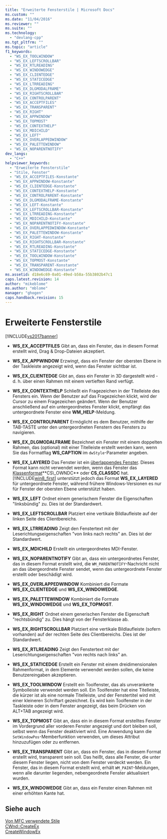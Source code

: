 ```yaml
---
title: "Erweiterte Fensterstile | Microsoft Docs"
ms.custom: ""
ms.date: "11/04/2016"
ms.reviewer: ""
ms.suite: ""
ms.technology: 
  - "devlang-cpp"
ms.tgt_pltfrm: ""
ms.topic: "article"
f1_keywords: 
  - "WS_EX_TOOLWINDOW"
  - "WS_EX_LEFTSCROLLBAR"
  - "WS_EX_RTLREADING"
  - "WS_EX_WINDOWEDGE"
  - "WS_EX_CLIENTEDGE"
  - "WS_EX_STATICEDGE"
  - "WS_EX_LTRREADING"
  - "WS_EX_DLGMODALFRAME"
  - "WS_EX_RIGHTSCROLLBAR"
  - "WS_EX_CONTROLPARENT"
  - "WS_EX_ACCEPTFILES"
  - "WS_EX_TRANSPARENT"
  - "WS_EX_RIGHT"
  - "WS_EX_APPWINDOW"
  - "WS_EX_TOPMOST"
  - "WS_EX_CONTEXTHELP"
  - "WS_EX_MDICHILD"
  - "WS_EX_LEFT"
  - "WS_EX_OVERLAPPEDWINDOW"
  - "WS_EX_PALETTEWINDOW"
  - "WS_EX_NOPARENTNOTIFY"
dev_langs: 
  - "C++"
helpviewer_keywords: 
  - "Erweiterte Fensterstile"
  - "Stile, Fenster"
  - "WS_EX_ACCEPTFILES-Konstante"
  - "WS_EX_APPWINDOW-Konstante"
  - "WS_EX_CLIENTEDGE-Konstante"
  - "WS_EX_CONTEXTHELP-Konstante"
  - "WS_EX_CONTROLPARENT-Konstante"
  - "WS_EX_DLGMODALFRAME-Konstante"
  - "WS_EX_LEFT-Konstante"
  - "WS_EX_LEFTSCROLLBAR-Konstante"
  - "WS_EX_LTRREADING-Konstante"
  - "WS_EX_MDICHILD-Konstante"
  - "WS_EX_NOPARENTNOTIFY-Konstante"
  - "WS_EX_OVERLAPPEDWINDOW-Konstante"
  - "WS_EX_PALETTEWINDOW-Konstante"
  - "WS_EX_RIGHT-Konstante"
  - "WS_EX_RIGHTSCROLLBAR-Konstante"
  - "WS_EX_RTLREADING-Konstante"
  - "WS_EX_STATICEDGE-Konstante"
  - "WS_EX_TOOLWINDOW-Konstante"
  - "WS_EX_TOPMOST-Konstante"
  - "WS_EX_TRANSPARENT-Konstante"
  - "WS_EX_WINDOWEDGE-Konstante"
ms.assetid: d18e6c69-0a01-49ed-b58a-55b3802b47c1
caps.latest.revision: 14
author: "mikeblome"
ms.author: "mblome"
manager: "ghogen"
caps.handback.revision: 15
---
```

# Erweiterte Fensterstile
[!INCLUDE[vs2017banner](../../assembler/inline/includes/vs2017banner.md)]

-   **WS\_EX\_ACCEPTFILES** Gibt an, dass ein Fenster, das in diesem Format erstellt wird, Drag & Drop\-Dateien akzeptiert.  
  
-   **WS\_EX\_APPWINDOW** Erzwingt, dass ein Fenster der obersten Ebene in der Taskleiste angezeigt wird, wenn das Fenster sichtbar ist.  
  
-   **WS\_EX\_CLIENTEDGE** Gibt an, dass ein Fenster in 3D dargestellt wird \- d. h. über einen Rahmen mit einem vertieften Rand verfügt.  
  
-   **WS\_EX\_CONTEXTHELP** Schließt ein Fragezeichen in der Titelleiste des Fensters ein.  Wenn der Benutzer auf das Fragezeichen klickt, wird der Cursor zu einem Fragezeichen geändert.  Wenn der Benutzer anschließend auf ein untergeordnetes Fenster klickt, empfängt das untergeordnete Fenster eine **WM\_HELP**\-Meldung.  
  
-   **WS\_EX\_CONTROLPARENT** Ermöglicht es dem Benutzer, mithilfe der TAB\-TASTE unter den untergeordneten Fenstern des Fensters zu navigieren.  
  
-   **WS\_EX\_DLGMODALFRAME** Bezeichnet ein Fenster mit einem doppelten Rahmen, das \(optional\) mit einer Titelleiste erstellt werden kann, wenn Sie das Formatflag **WS\_CAPTION** im `dwStyle`\-Parameter angeben.  
  
-   **WS\_EX\_LAYERED** Das Fenster ist ein [überlappendes Fenster](http://msdn.microsoft.com/library/ms632599\(v=vs.85\).aspx#layered").  Dieses Format kann nicht verwendet werden, wenn das Fenster das [Klassenformat](http://msdn.microsoft.com/library/ms633574\(v=vs.85\).aspx#class_styles")**CS\_OWNDC** oder **CS\_CLASSDC** hat.  [!INCLUDE[win8_first](../../mfc/reference/includes/win8_first_md.md)] unterstützt jedoch das Format **WS\_EX\_LAYERED** für untergeordnete Fenster, während frühere Windows\-Versionen es nur für Fenster der obersten Ebene unterstützt haben.  
  
-   **WS\_EX\_LEFT** Ordnet einem generischem Fenster die Eigenschaften "linksbündig" zu.  Dies ist der Standardwert.  
  
-   **WS\_EX\_LEFTSCROLLBAR** Platziert eine vertikale Bildlaufleiste auf der linken Seite des Clientbereichs.  
  
-   **WS\_EX\_LTRREADING** Zeigt den Fenstertext mit der Leserichtungseigenschaften "von links nach rechts" an.  Dies ist der Standardwert.  
  
-   **WS\_EX\_MDICHILD** Erstellt ein untergeordnetes MDI\-Fenster.  
  
-   **WS\_EX\_NOPARENTNOTIFY** Gibt an, dass ein untergeordnetes Fenster, das in diesem Format erstellt wird, die `WM_PARENTNOTIFY`\-Nachricht nicht an das übergeordnete Fenster sendet, wenn das untergeordnete Fenster erstellt oder beschädigt wird.  
  
-   **WS\_EX\_OVERLAPPEDWINDOW** Kombiniert die Formate **WS\_EX\_CLIENTEDGE** und **WS\_EX\_WINDOWEDGE**.  
  
-   **WS\_EX\_PALETTEWINDOW** Kombiniert die Formate **WS\_EX\_WINDOWEDGE** und **WS\_EX\_TOPMOST**.  
  
-   **WS\_EX\_RIGHT** Ordnet einem generischen Fenster die Eigenschaft "rechtsbündig" zu.  Dies hängt von der Fensterklasse ab.  
  
-   **WS\_EX\_RIGHTSCROLLBAR** Platziert eine vertikale Bildlaufleiste \(sofern vorhanden\) auf der rechten Seite des Clientbereichs.  Dies ist der Standardwert.  
  
-   **WS\_EX\_RTLREADING** Zeigt den Fenstertext mit der Leserichtungseigenschaften "von rechts nach links" an.  
  
-   **WS\_EX\_STATICEDGE** Erstellt ein Fenster mit einem dreidimensionalen Rahmenformat, in dem Elemente verwendet werden sollen, die keine Benutzereingaben akzeptieren.  
  
-   **WS\_EX\_TOOLWINDOW** Erstellt ein Toolfenster, das als unverankerte Symbolleiste verwendet werden soll.  Ein Toolfenster hat eine Titelleiste, die kürzer ist als eine normale Titelleiste, und der Fenstertitel wird mit einer kleineren Schriftart gezeichnet.  Es wird kein Toolfenster in der Taskleiste oder in dem Fenster angezeigt, das beim Drücken von ALT\+TAB angezeigt wird.  
  
-   **WS\_EX\_TOPMOST** Gibt an, dass ein in diesem Format erstelltes Fenster im Vordergrund aller vorderen Fenster angezeigt und dort bleiben soll, selbst wenn das Fenster deaktiviert wird.  Eine Anwendung kann die `SetWindowPos`\-Memberfunktion verwenden, um dieses Attribut hinzuzufügen oder zu entfernen.  
  
-   **WS\_EX\_TRANSPARENT** Gibt an, dass ein Fenster, das in diesem Format erstellt wird, transparent sein soll.  Das heißt, dass alle Fenster, die unter diesem Fenster liegen, nicht von dem Fenster verdeckt werden.  Ein Fenster, das in diesem Format erstellt wird, erhält `WM_PAINT`\-Meldungen, wenn alle darunter liegenden, nebengeordnete Fenster aktualisiert wurden.  
  
-   **WS\_EX\_WINDOWEDGE** Gibt an, dass ein Fenster einen Rahmen mit einer erhöhten Kante hat.  
  
## Siehe auch  
 [Von MFC verwendete Stile](../../mfc/reference/styles-used-by-mfc.md)   
 [CWnd::CreateEx](../Topic/CWnd::CreateEx.md)   
 [CreateWindowEx](http://msdn.microsoft.com/library/windows/desktop/ms632680)